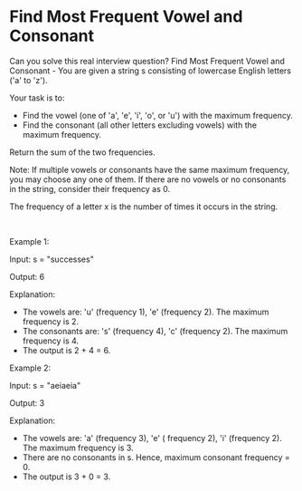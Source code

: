 # Find Most Frequent Vowel and Consonant

Can you solve this real interview question? Find Most Frequent Vowel and Consonant - You are given a string s consisting of lowercase English letters ('a' to 'z').

Your task is to:

 * Find the vowel (one of 'a', 'e', 'i', 'o', or 'u') with the maximum frequency.
 * Find the consonant (all other letters excluding vowels) with the maximum frequency.

Return the sum of the two frequencies.

Note: If multiple vowels or consonants have the same maximum frequency, you may choose any one of them. If there are no vowels or no consonants in the string, consider their frequency as 0.

The frequency of a letter x is the number of times it occurs in the string.

 

Example 1:

Input: s = "successes"

Output: 6

Explanation:

 * The vowels are: 'u' (frequency 1), 'e' (frequency 2). The maximum frequency is 2.
 * The consonants are: 's' (frequency 4), 'c' (frequency 2). The maximum frequency is 4.
 * The output is 2 + 4 = 6.

Example 2:

Input: s = "aeiaeia"

Output: 3

Explanation:

 * The vowels are: 'a' (frequency 3), 'e' ( frequency 2), 'i' (frequency 2). The maximum frequency is 3.
 * There are no consonants in s. Hence, maximum consonant frequency = 0.
 * The output is 3 + 0 = 3.